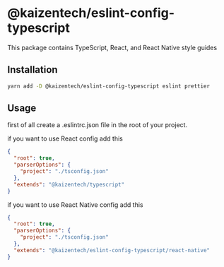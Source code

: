 # @kaizentech/eslint-config-typescript

This package contains TypeScript, React, and React Native style guides

## Installation
```bash
yarn add -D @kaizentech/eslint-config-typescript eslint prettier
```

## Usage
first of all create a .eslintrc.json file in the root of your project.

if you want to use React config add this

```json
{
  "root": true,
  "parserOptions": {
    "project": "./tsconfig.json"
  },
  "extends": "@kaizentech/typescript"
}

```

if you want to use React Native config add this

```json
{
  "root": true,
  "parserOptions": {
    "project": "./tsconfig.json"
  },
  "extends": "@kaizentech/eslint-config-typescript/react-native"
}

```
